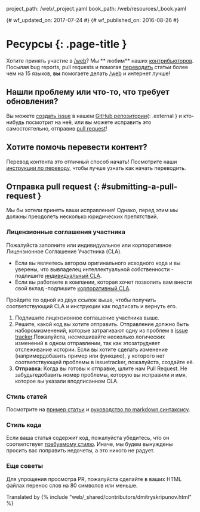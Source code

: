 project_path: /web/_project.yaml
book_path: /web/resources/_book.yaml

{# wf_updated_on: 2017-07-24 #}
{# wf_published_on: 2016-08-26 #}

# Ресурсы {: .page-title }

Хотите принять участие в [/web](/web/)? Мы ** любим** наших
[контрибьюторов](contributors). Посылая bug reports, pull requests и помогая
[переводить](translations) статьи более чем на 15 языков, **вы** помогаете
делать [/web](/web/) и интернет лучше!

## Нашли проблему или что-то, что требует обновления?

Вы можете [создать issue](https://github.com/Google/WebFundamentals/issues) в
нашем [GitHub репозитории](https://github.com/Google/WebFundamentals/){:
.external } и кто-нибудь посмотрит на неё, или вы можете исправить это
самостоятельно, отправив [pull request](#submitting-a-pull-request)!

## Хотите помочь перевести контент?

Перевод контента это отличный способ начать! Посмотрите наши [инструкции по
переводу](translations), чтобы лучше узнать как начать переводить.

## Отправка pull request {: #submitting-a-pull-request }

Мы бы хотели принять ваши исправления! Однако, перед этим мы должны преодолеть
несколько юридических препятствий.

### Лицензионные соглашения участника

Пожалуйста заполните или индивидуальное или корпоративное Лицензионное
Соглашение Участника (CLA).

- Если вы являетесь автором оригинального исходного кода и вы уверены, что
вывладелец интеллектуальной собственности - подпишите [индивидуальный
    CLA](/open-source/cla/individual).
- Если вы работаете в компании, которая хочет позволить вам внести свой вклад
-подпишите [корпоративный CLA](/open-source/cla/corporate).

Пройдите по одной из двух ссылок выше, чтобы получить соответствующий CLA и
инструкции как подписать и вернуть его.

1. Подпишите лицензионное соглашение участника выше.
2. Решите, какой код вы хотите отправить. Отправление должно быть
наборомизменений, которые затрагивают одну из проблем в [issue
tracker](https://github.com/Google/WebFundamentals/issues).Пожалуйста,
несмешивайте несколько логических изменений в одном отправлении, так как
этозатрудняет отслеживание истории. Если вы хотите сделать изменение
(напримердобавить пример или функцию), у которого нет соответствующей проблемы в
issuetracker, пожалуйста, создайте её.
3. **Отправка**: Когда вы готовы к отправке, шлите нам Pull Request. Не
забудьтедобавить номер проблемы, которую вы исправили и имя, которое вы указали
вподписанном CLA.

### Стиль статей

Посмотрите на [пример статьи](writing-an-article) и [руководство по markdown
синтаксису](markdown-syntax).

### Стиль кода

Если ваша статья содержит код, пожалуйста убедитесь, что он соответствует
[требуемому стилю](https://google.github.io/styleguide/javascriptguide.xml).
Иначе, мы будем вынуждены просить вас поправить недочеты, а это никого не
радует.

### Еще советы

Для упрощения просмотра PR, пожалуйста сделайте в ваших HTML файлах перенос слов
на 80 символов или меньше.


Translated by
{% include "web/_shared/contributors/dmitryskripunov.html" %}
